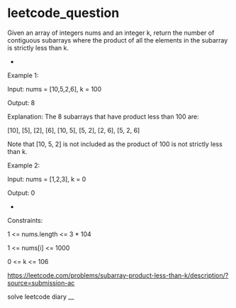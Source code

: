 # leetcode_question

Given an array of integers nums and an integer k, return the number of contiguous subarrays where the product of all the elements in the subarray is strictly less than k.



-


 

Example 1:

Input: nums = [10,5,2,6], k = 100

Output: 8

Explanation: The 8 subarrays that have product less than 100 are:

[10], [5], [2], [6], [10, 5], [5, 2], [2, 6], [5, 2, 6]

Note that [10, 5, 2] is not included as the product of 100 is not strictly less than k.



Example 2:

Input: nums = [1,2,3], k = 0

Output: 0




-


 

Constraints:

1 <= nums.length <= 3 * 104

1 <= nums[i] <= 1000

0 <= k <= 106


https://leetcode.com/problems/subarray-product-less-than-k/description/?source=submission-ac


solve leetcode diary
__

